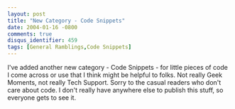 ```yaml
---
layout: post
title: "New Category - Code Snippets"
date: 2004-01-16 -0800
comments: true
disqus_identifier: 459
tags: [General Ramblings,Code Snippets]
---
```

I've added another new category - Code Snippets - for little pieces of
code I come across or use that I think might be helpful to folks. Not
really Geek Moments, not really Tech Support. Sorry to the casual
readers who don't care about code. I don't really have anywhere else to
publish this stuff, so everyone gets to see it.
